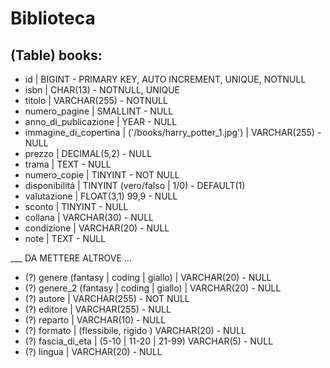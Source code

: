 # Biblioteca

## (Table) books:

- id | BIGINT - PRIMARY KEY, AUTO INCREMENT, UNIQUE, NOTNULL
- isbn | CHAR(13) - NOTNULL, UNIQUE
- titolo | VARCHAR(255) - NOTNULL
- numero_pagine | SMALLINT - NULL
- anno_di_publicazione | YEAR - NULL
- immagine_di_copertina | ('/books/harry_potter_1.jpg') | VARCHAR(255) - NULL
- prezzo | DECIMAL(5,2) -  NULL
- trama | TEXT - NULL
- numero_copie | TINYINT - NOT NULL
- disponibilitá | TINYINT (vero/falso | 1/0) -  DEFAULT(1)
- valutazione | FLOAT(3,1) 99,9 - NULL
- sconto | TINYINT - NULL
- collana | VARCHAR(30) - NULL
- condizione | VARCHAR(20) - NULL
- note | TEXT - NULL

___ DA METTERE ALTROVE ...

- (?) genere (fantasy | coding | giallo) | VARCHAR(20) - NULL
- (?) genere_2 (fantasy | coding | giallo) | VARCHAR(20) - NULL
- (?) autore | VARCHAR(255) - NOT NULL
- (?) editore | VARCHAR(255) - NULL
- (?) reparto | VARCHAR(10) - NULL
- (?) formato | (flessibile, rigido ) VARCHAR(20) - NULL
- (?) fascia_di_eta | (5-10 | 11-20 | 21-99) VARCHAR(5) - NULL
- (?) lingua | VARCHAR(20) - NULL
  